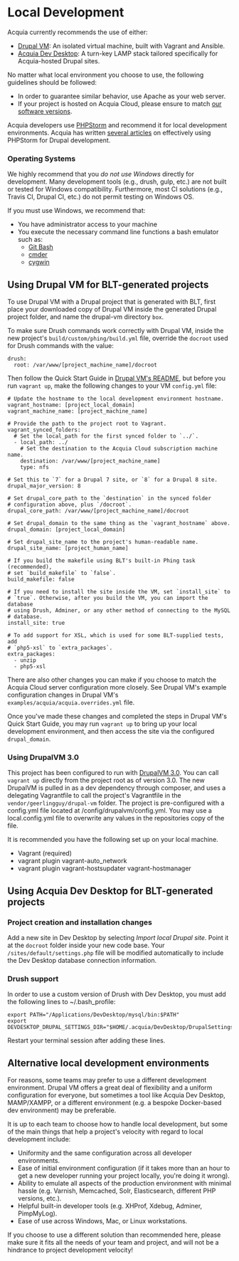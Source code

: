 # Local Development

Acquia currently recommends the use of either:

  * [Drupal VM](http://www.drupalvm.com/): An isolated virtual machine, built with Vagrant and Ansible.
  * [Acquia Dev Desktop](https://www.acquia.com/products-services/dev-desktop): A turn-key LAMP stack tailored specifically for Acquia-hosted Drupal sites.

No matter what local environment you choose to use, the following guidelines should be followed:

  * In order to guarantee similar behavior, use Apache as your web server.
  * If your project is hosted on Acquia Cloud, please ensure to match [our software versions](https://docs.acquia.com/cloud/arch/tech-platform).

Acquia developers use [PHPStorm](http://www.jetbrains.com/phpstorm/) and recommend it for local development environments. Acquia has written [several articles](https://docs.acquia.com/search/site/phpstorm) on effectively using PHPStorm for Drupal development.

### Operating Systems

We highly recommend that you *do not use Windows* directly for development. Many development tools (e.g., drush, gulp, etc.) are not built or tested for Windows compatibility. Furthermore, most CI solutions (e.g., Travis CI, Drupal CI, etc.) do not permit testing on Windows OS.

If you must use Windows, we recommend that:
* You have administrator access to your machine
* You execute the necessary command line functions a bash emulator such as:
    * [Git Bash](https://git-for-windows.github.io/)
    * [cmder](http://cmder.net/)
    * [cygwin](https://www.cygwin.com/)

## Using Drupal VM for BLT-generated projects

To use Drupal VM with a Drupal project that is generated with BLT, first place your downloaded copy of Drupal VM inside the generated Drupal project folder, and name the drupal-vm directory `box`.

To make sure Drush commands work correctly with Drupal VM, inside the new project's `build/custom/phing/build.yml` file, override the `docroot` used for Drush commands with the value:

    drush:
      root: /var/www/[project_machine_name]/docroot

Then follow the Quick Start Guide in [Drupal VM's README](https://github.com/geerlingguy/drupal-vm#quick-start-guide), but before you run  `vagrant up`, make the following changes to your VM
`config.yml` file:

    # Update the hostname to the local development environment hostname.
    vagrant_hostname: [project_local_domain]
    vagrant_machine_name: [project_machine_name]

    # Provide the path to the project root to Vagrant.
    vagrant_synced_folders:
      # Set the local_path for the first synced folder to `../`.
      - local_path: ../
        # Set the destination to the Acquia Cloud subscription machine name.
        destination: /var/www/[project_machine_name]
        type: nfs

    # Set this to `7` for a Drupal 7 site, or `8` for a Drupal 8 site.
    drupal_major_version: 8

    # Set drupal_core_path to the `destination` in the synced folder
    # configuration above, plus `/docroot`.
    drupal_core_path: /var/www/[project_machine_name]/docroot

    # Set drupal_domain to the same thing as the `vagrant_hostname` above.
    drupal_domain: [project_local_domain]

    # Set drupal_site_name to the project's human-readable name.
    drupal_site_name: [project_human_name]

    # If you build the makefile using BLT's built-in Phing task (recommended),
    # set `build_makefile` to `false`.
    build_makefile: false

    # If you need to install the site inside the VM, set `install_site` to
    # `true`. Otherwise, after you build the VM, you can import the database
    # using Drush, Adminer, or any other method of connecting to the MySQL
    # database.
    install_site: true

    # To add support for XSL, which is used for some BLT-supplied tests, add
    # `php5-xsl` to `extra_packages`.
    extra_packages:
      - unzip
      - php5-xsl

There are also other changes you can make if you choose to match the Acquia Cloud server configuration more closely. See Drupal VM's example configuration changes in Drupal VM's `examples/acquia/acquia.overrides.yml` file.

Once you've made these changes and completed the steps in Drupal VM's Quick Start Guide, you may run `vagrant up` to bring up your local development environment, and then access the site via the configured `drupal_domain`.

### Using DrupalVM 3.0

This project has been configured to run with [DrupalVM 3.0](geerlingguy/drupal-vm). You can call `vagrant up` directly from the project root as of version 3.0. The new DrupalVM is pulled in as a dev dependency through composer, and uses a delegating Vagrantfile to call the project's Vagrantfile in the `vendor/geerlingguy/drupal-vm` folder. The project is pre-configured with a config.yml file located at /config/drupalvm/config.yml. You may use a local.config.yml file to overwrite any values in the repositories copy of the file.

It is recommended you have the following set up on your local machine.
* Vagrant (required)
* vagrant plugin vagrant-auto_network
* vagrant plugin vagrant-hostsupdater <or> vagrant-hostmanager

## Using Acquia Dev Desktop for BLT-generated projects

### Project creation and installation changes

Add a new site in Dev Desktop by selecting _Import local Drupal site_. Point it at the `docroot` folder inside your new code base. Your `/sites/default/settings.php` file will be modified automatically to include the Dev Desktop database connection information.

### Drush support

In order to use a custom version of Drush with Dev Desktop, you must add the
following lines to ~/.bash_profile:

```
export PATH="/Applications/DevDesktop/mysql/bin:$PATH"
export DEVDESKTOP_DRUPAL_SETTINGS_DIR="$HOME/.acquia/DevDesktop/DrupalSettings"

```

Restart your terminal session after adding these lines.

## Alternative local development environments

For reasons, some teams may prefer to use a different development environment. Drupal VM offers a great deal of flexibility and a uniform configuration for everyone, but sometimes a tool like Acquia Dev Desktop, MAMP/XAMPP, or a different environment (e.g. a bespoke Docker-based dev environment) may be preferable.

It is up to each team to choose how to handle local development, but some of the main things that help a project's velocity with regard to local development include:

  - Uniformity and the same configuration across all developer environments.
  - Ease of initial environment configuration (if it takes more than an hour to get a new developer running your project locally, you're doing it wrong).
  - Ability to emulate all aspects of the production environment with minimal hassle (e.g. Varnish, Memcached, Solr, Elasticsearch, different PHP versions, etc.).
  - Helpful built-in developer tools (e.g. XHProf, Xdebug, Adminer, PimpMyLog).
  - Ease of use across Windows, Mac, or Linux workstations.

If you choose to use a different solution than recommended here, please make sure it fits all the needs of your team and project, and will not be a hindrance to project development velocity!
